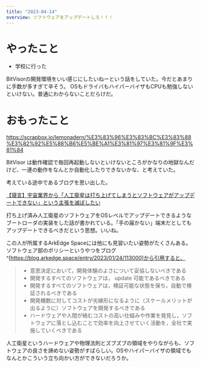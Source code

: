 ```yaml
---
title: "2023-04-14"
overview: ソフトウェアをアップデートしろ！！！
---
```


# やったこと

- 学校に行った

BitVisorの開発環境をいい感じにしたいねーという話をしていた。今だとあまりに手数が多すぎて辛そう。
OSもドライバもハイパーバイザもCPUも勉強しないといけない。普通にわからないことだらけだ。

# おもったこと

https://scrapbox.io/lemonadern/%E3%83%96%E3%83%BC%E3%83%88%E3%82%92%E5%88%B6%E5%BE%A1%E3%81%97%E3%81%9F%E3%81%84

BitVisor
は動作確認で毎回再起動しないといけないところがかなりの地獄なんだけど、一連の動作をなんとか自動化したりできないかな、と考えていた。

考えている途中であるブログを思い出した。

[【寝言】宇宙業界から「人工衛星は打ち上げてしまうとソフトウェアがアップデートできない」という主張を滅ぼしたい](https://meltingrabbit.com/blog/article/2022120901/)

打ち上げ済み人工衛星のソフトウェアをOSレベルでアップデートできるようなブートローダの実装をした話が書かれている。「手の届かない」端末だとしてもアップデートできるべきだという思想。いいね。

この人が所属するArkEdge Spaceには他にも見習いたい姿勢がたくさんある。
ソフトウェア部のポリシーというやつをブログ^[https://blog.arkedge.space/entry/2023/01/24/113000]から引用すると、

> - 意思決定において，開発体験のよさについて妥協しないべきである
> - 開発するすべてのソフトウェアは， update 可能であるべきである
> - 開発するすべてのソフトウェアは，検証可能な状態を保ち，自動で検証されるべきである
> - 開発機数に対してコストが劣線形になるように（スケールメリットが出るように）ソフトウェアを開発するべきである
> - ハードウェアや人間が絡むコストの高い仕組みや作業を発見し，ソフトウェアに落とし込むことで効率を向上させていく活動を，全社で実施していくべきである

人工衛星というハードウェアや物理法則とズブズブの領域をやりながらも、ソフトウェアの良さを諦めない姿勢がすばらしい。OSやハイパーバイザの領域でもなんとかこういう立ち向かい方ができないだろうか。
